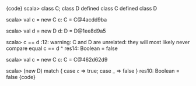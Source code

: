{code}
scala> class C; class D
defined class C
defined class D

scala> val c = new C
c: C = C@4acdd9ba

scala> val d = new D
d: D = D@1ee8d9a5

scala> c == d
<console>:12: warning: C and D are unrelated: they will most likely never compare equal
              c == d
                ^
res14: Boolean = false

scala> val c = new C
c: C = C@462d62d9

scala> (new D) match { case `c` => true; case _ => false }
res10: Boolean = false
{code}
